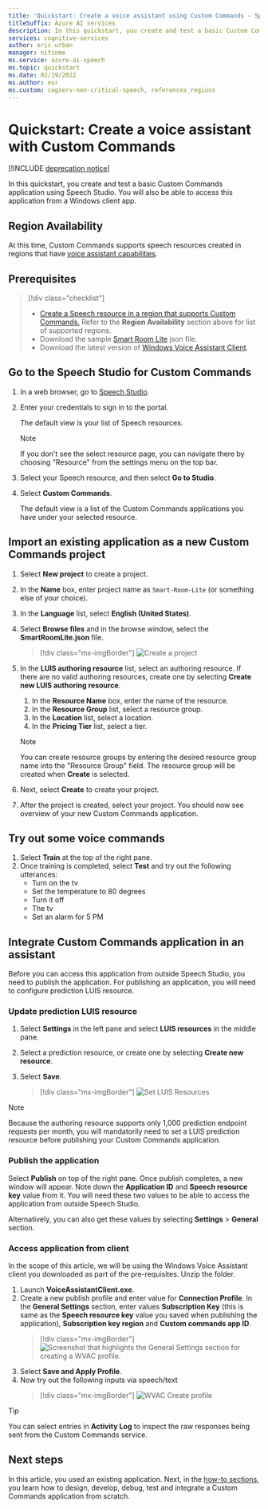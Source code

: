 ```yaml
---
title: 'Quickstart: Create a voice assistant using Custom Commands - Speech service'
titleSuffix: Azure AI services
description: In this quickstart, you create and test a basic Custom Commands application in Speech Studio. 
services: cognitive-services
author: eric-urban
manager: nitinme
ms.service: azure-ai-speech
ms.topic: quickstart
ms.date: 02/19/2022
ms.author: eur
ms.custom: cogserv-non-critical-speech, references_regions
---
```


# Quickstart: Create a voice assistant with Custom Commands

[!INCLUDE [deprecation notice](./includes/custom-commands-retire.md)]

In this quickstart, you create and test a basic Custom Commands application using Speech Studio. You will also be able to access this application from a Windows client app.

## Region Availability
At this time, Custom Commands supports speech resources created in regions that have [voice assistant capabilities](./regions.md#voice-assistants).

## Prerequisites

> [!div class="checklist"]
> * <a href="https://portal.azure.com/#create/Microsoft.CognitiveServicesSpeechServices" target="_blank">Create a Speech resource in a region that supports Custom Commands.</a> Refer to the **Region Availability** section above for list of supported regions.
> * Download the sample
[Smart Room Lite](https://aka.ms/speech/cc-quickstart) json file.
> * Download the latest version of [Windows Voice Assistant Client](https://aka.ms/speech/va-samples-wvac).

## Go to the Speech Studio for Custom Commands

1. In a web browser, go to [Speech Studio](https://aka.ms/speechstudio/customcommands).
1. Enter your credentials to sign in to the portal.

   The default view is your list of Speech resources.
   > [!NOTE]
   > If you don't see the select resource page, you can navigate there by choosing "Resource" from the settings menu on the top bar.

1. Select your Speech resource, and then select **Go to Studio**.
1. Select **Custom Commands**.

   The default view is a list of the Custom Commands applications you have under your selected resource.

## Import an existing application as a new Custom Commands project

1. Select **New project** to create a project.

1. In the **Name** box, enter project name as `Smart-Room-Lite` (or something else of your choice).
1. In the **Language** list, select **English (United States)**.
1. Select **Browse files** and in the browse window, select the **SmartRoomLite.json** file.

    > [!div class="mx-imgBorder"]
    > ![Create a project](media/custom-commands/import-project.png)

1.  In the **LUIS authoring resource** list, select an authoring resource. If there are no valid authoring resources,    create one by selecting  **Create new LUIS authoring resource**.
    
    1. In the **Resource Name** box, enter the name of the resource.
    1. In the **Resource Group** list, select a resource group.
    1. In the **Location** list, select a location.
    1. In the **Pricing Tier** list, select a tier.
    
    
    > [!NOTE]
    > You can create resource groups by entering the desired resource group name into the "Resource Group" field. The resource group will be created when **Create** is selected.


1. Next, select **Create** to create your project.
1. After the project is created, select your project.
You should now see overview of your new Custom Commands application.

## Try out some voice commands
1. Select **Train** at the top of the right pane.
1. Once training is completed, select **Test** and try out the following utterances:
    - Turn on the tv
    - Set the temperature to 80 degrees
    - Turn it off
    - The tv
    - Set an alarm for 5 PM

## Integrate Custom Commands application in an assistant
Before you can access this application from outside Speech Studio, you need to publish the application. For publishing an application, you will need to configure prediction LUIS resource.  

### Update prediction LUIS resource


1. Select **Settings** in the left pane and select  **LUIS resources** in the middle pane.
1. Select a prediction resource, or create one by selecting **Create new resource**.
1. Select **Save**.
    
    > [!div class="mx-imgBorder"]
    > ![Set LUIS Resources](media/custom-commands/set-luis-resources.png)

> [!NOTE]
> Because the authoring resource supports only 1,000 prediction endpoint requests per month, you will mandatorily need to set a LUIS prediction resource before publishing your Custom Commands application.

### Publish the application

Select  **Publish** on top of the right pane. Once publish completes, a new window will appear. Note down the **Application ID** and **Speech resource key** value from it. You will need these two values to be able to access the application from outside Speech Studio.

Alternatively, you can also get these values by selecting **Settings** > **General** section.

### Access application from client

In the scope of this article, we will be using the Windows Voice Assistant client you downloaded as part of the pre-requisites. Unzip the folder.
1. Launch **VoiceAssistantClient.exe**.
1. Create a new publish profile and enter value for **Connection Profile**. In the **General Settings** section, enter values **Subscription Key** (this is same as the **Speech resource key** value you saved when publishing the application), **Subscription key region** and **Custom commands app ID**.
    > [!div class="mx-imgBorder"]
    > ![Screenshot that highlights the General Settings section for creating a WVAC profile.](media/custom-commands/create-profile.png)
1. Select **Save and Apply Profile**.
1. Now try out the following inputs via speech/text
    > [!div class="mx-imgBorder"]
    > ![WVAC Create profile](media/custom-commands/conversation.png)


> [!TIP]
> You can select entries in **Activity Log** to inspect the raw responses being sent from the Custom Commands service.

## Next steps

In this article, you used an existing application. Next, in the [how-to sections](./how-to-develop-custom-commands-application.md), you learn how to design, develop, debug, test and integrate a Custom Commands application from scratch.
